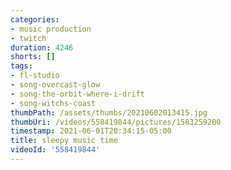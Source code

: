 ```yaml
---
categories:
- music production
- twitch
duration: 4246
shorts: []
tags:
- fl-studio
- song-overcast-glow
- song-the-orbit-where-i-drift
- song-witchs-coast
thumbPath: /assets/thumbs/20210602013415.jpg
thumbUri: /videos/558419844/pictures/1583259200
timestamp: 2021-06-01T20:34:15-05:00
title: sleepy music time
videoId: '558419844'
---
```

